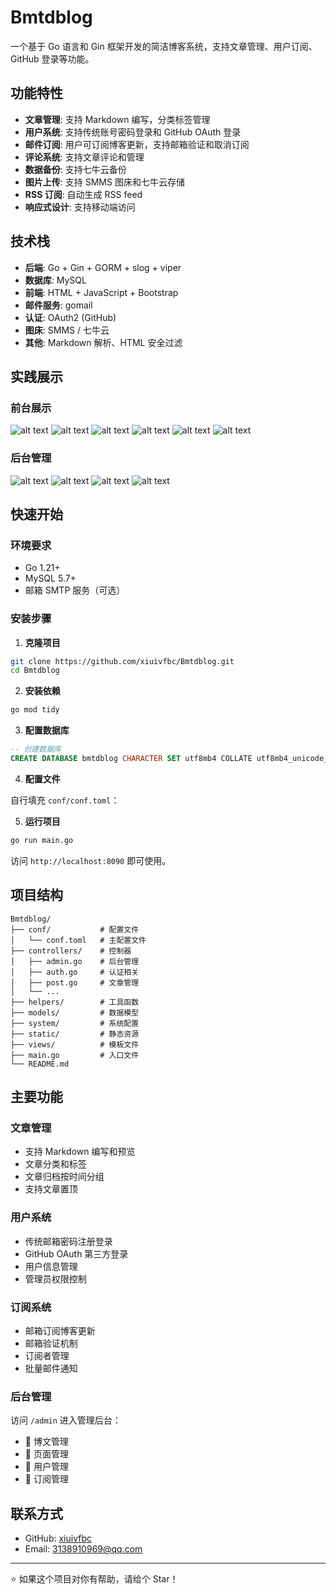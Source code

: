 # Bmtdblog

一个基于 Go 语言和 Gin 框架开发的简洁博客系统，支持文章管理、用户订阅、GitHub 登录等功能。

## 功能特性

- **文章管理**: 支持 Markdown 编写，分类标签管理
- **用户系统**: 支持传统账号密码登录和 GitHub OAuth 登录
- **邮件订阅**: 用户可订阅博客更新，支持邮箱验证和取消订阅
- **评论系统**: 支持文章评论和管理
- **数据备份**: 支持七牛云备份
- **图片上传**: 支持 SMMS 图床和七牛云存储
- **RSS 订阅**: 自动生成 RSS feed
- **响应式设计**: 支持移动端访问

## 技术栈

- **后端**: Go + Gin + GORM + slog + viper
- **数据库**: MySQL
- **前端**: HTML + JavaScript + Bootstrap
- **邮件服务**: gomail
- **认证**: OAuth2 (GitHub)
- **图床**: SMMS / 七牛云
- **其他**: Markdown 解析、HTML 安全过滤

## 实践展示
### 前台展示
![alt text](static/image.png)
![alt text](static/image-1.png)
![alt text](static/image-2.png)
![alt text](static/image-7.png)
![alt text](static/image-8.png)
![alt text](static/image-9.png)

### 后台管理
![alt text](static/image-3.png)
![alt text](static/image-4.png)
![alt text](static/image-5.png)
![alt text](static/image-6.png)

## 快速开始

### 环境要求

- Go 1.21+
- MySQL 5.7+
- 邮箱 SMTP 服务（可选）

### 安装步骤

1. **克隆项目**
```bash
git clone https://github.com/xiuivfbc/Bmtdblog.git
cd Bmtdblog
```

2. **安装依赖**
```bash
go mod tidy
```

3. **配置数据库**
```sql
-- 创建数据库
CREATE DATABASE bmtdblog CHARACTER SET utf8mb4 COLLATE utf8mb4_unicode_ci;
```

4. **配置文件**

自行填充 `conf/conf.toml`：

5. **运行项目**
```bash
go run main.go
```

访问 `http://localhost:8090` 即可使用。


## 项目结构

```
Bmtdblog/
├── conf/           # 配置文件
│   └── conf.toml   # 主配置文件
├── controllers/    # 控制器
│   ├── admin.go    # 后台管理
│   ├── auth.go     # 认证相关
│   ├── post.go     # 文章管理
│   └── ...
├── helpers/        # 工具函数
├── models/         # 数据模型
├── system/         # 系统配置
├── static/         # 静态资源
├── views/          # 模板文件
├── main.go         # 入口文件
└── README.md
```

## 主要功能

### 文章管理
- 支持 Markdown 编写和预览
- 文章分类和标签
- 文章归档按时间分组
- 支持文章置顶

### 用户系统
- 传统邮箱密码注册登录
- GitHub OAuth 第三方登录
- 用户信息管理
- 管理员权限控制

### 订阅系统
- 邮箱订阅博客更新
- 邮箱验证机制
- 订阅者管理
- 批量邮件通知

### 后台管理
访问 `/admin` 进入管理后台：
- 📝 博文管理
- 📄 页面管理
- 👥 用户管理
- 📧 订阅管理

## 联系方式

- GitHub: [xiuivfbc](https://github.com/xiuivfbc)
- Email: 3138910969@qq.com

---

⭐ 如果这个项目对你有帮助，请给个 Star！